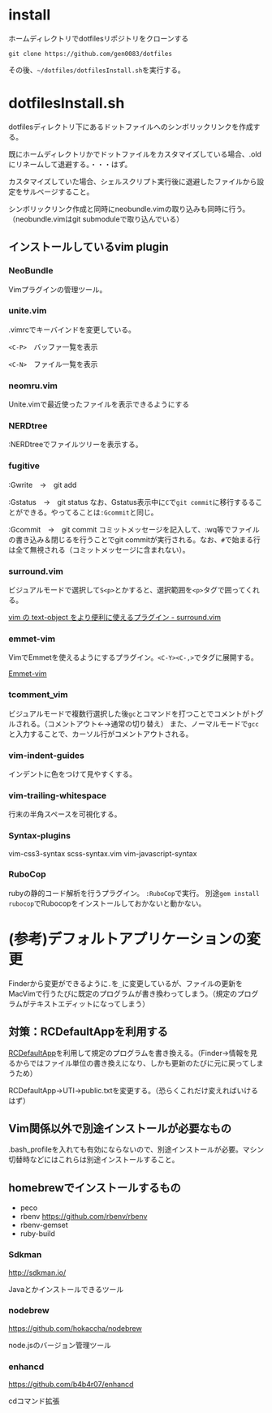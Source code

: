 # install

ホームディレクトリでdotfilesリポジトリをクローンする

```
git clone https://github.com/gen0083/dotfiles
```

その後、`~/dotfiles/dotfilesInstall.sh`を実行する。

# dotfilesInstall.sh

dotfilesディレクトリ下にあるドットファイルへのシンボリックリンクを作成する。

既にホームディレクトリかでドットファイルをカスタマイズしている場合、.oldにリネームして退避する。・・・はず。

カスタマイズしていた場合、シェルスクリプト実行後に退避したファイルから設定をサルベージすること。

シンボリックリンク作成と同時にneobundle.vimの取り込みも同時に行う。（neobundle.vimはgit submoduleで取り込んでいる）

## インストールしているvim plugin

### NeoBundle

Vimプラグインの管理ツール。

### unite.vim

.vimrcでキーバインドを変更している。

`<C-P>`　バッファ一覧を表示

`<C-N>`　ファイル一覧を表示

### neomru.vim

Unite.vimで最近使ったファイルを表示できるようにする

### NERDtree

:NERDtreeでファイルツリーを表示する。

### fugitive

:Gwrite　→　git add

:Gstatus　→　git status
なお、Gstatus表示中に`C`で`git commit`に移行するることができる。やってることは`:Gcommit`と同じ。

:Gcommit　→　git commit
コミットメッセージを記入して、:wq等でファイルの書き込み＆閉じるを行うことでgit commitが実行される。なお、`#`で始まる行は全て無視される（コミットメッセージに含まれない）。

### surround.vim

ビジュアルモードで選択して`S<p>`とかすると、選択範囲を`<p>`タグで囲ってくれる。

[vim の text-object をより便利に使えるプラグイン - surround.vim](http://secondlife.hatenablog.jp/entry/20061225/1167032528)

### emmet-vim

VimでEmmetを使えるようにするプラグイン。`<C-Y><C-,>`でタグに展開する。

[Emmet-vim](https://github.com/mattn/emmet-vim)

### tcomment_vim

ビジュアルモードで複数行選択した後`gc`とコマンドを打つことでコメントがトグルされる。（コメントアウト←→通常の切り替え）
また、ノーマルモードで`gcc`と入力することで、カーソル行がコメントアウトされる。


### vim-indent-guides

インデントに色をつけて見やすくする。

### vim-trailing-whitespace

行末の半角スペースを可視化する。

### Syntax-plugins

vim-css3-syntax
scss-syntax.vim
vim-javascript-syntax

### RuboCop

rubyの静的コード解析を行うプラグイン。
`:RuboCop`で実行。
別途`gem install rubocop`でRubocopをインストールしておかないと動かない。

# (参考)デフォルトアプリケーションの変更

Finderから変更ができるように`.`を`_`に変更しているが、ファイルの更新をMacVimで行うたびに既定のプログラムが書き換わってしまう。（規定のプログラムがテキストエディットになってしまう）

## 対策：RCDefaultAppを利用する

[RCDefaultApp](http://www.rubicode.com/Software/Bundles.html#RCDefaultApp)を利用して規定のプログラムを書き換える。（Finder→情報を見るからではファイル単位の書き換えになり、しかも更新のたびに元に戻ってしまうため）

RCDefaultApp→UTI→public.txtを変更する。（恐らくこれだけ変えればいけるはず）

## Vim関係以外で別途インストールが必要なもの

.bash_profileを入れても有効にならないので、別途インストールが必要。マシン切替時などにはこれらは別途インストールすること。

## homebrewでインストールするもの

- peco
- rbenv <https://github.com/rbenv/rbenv>
- rbenv-gemset
- ruby-build

### Sdkman

http://sdkman.io/

Javaとかインストールできるツール

### nodebrew

https://github.com/hokaccha/nodebrew

node.jsのバージョン管理ツール

### enhancd

https://github.com/b4b4r07/enhancd

cdコマンド拡張

